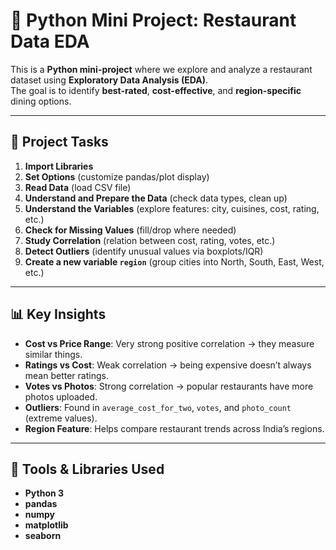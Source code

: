 # 🍴 Python Mini Project: Restaurant Data EDA

This is a **Python mini-project** where we explore and analyze a restaurant dataset using **Exploratory Data Analysis (EDA)**.  
The goal is to identify **best-rated**, **cost-effective**, and **region-specific** dining options.

---

## 📌 Project Tasks
1. **Import Libraries**  
2. **Set Options** (customize pandas/plot display)  
3. **Read Data** (load CSV file)  
4. **Understand and Prepare the Data** (check data types, clean up)  
5. **Understand the Variables** (explore features: city, cuisines, cost, rating, etc.)  
6. **Check for Missing Values** (fill/drop where needed)  
7. **Study Correlation** (relation between cost, rating, votes, etc.)  
8. **Detect Outliers** (identify unusual values via boxplots/IQR)  
9. **Create a new variable `region`** (group cities into North, South, East, West, etc.)  

---

## 📊 Key Insights
- **Cost vs Price Range**: Very strong positive correlation → they measure similar things.  
- **Ratings vs Cost**: Weak correlation → being expensive doesn’t always mean better ratings.  
- **Votes vs Photos**: Strong correlation → popular restaurants have more photos uploaded.  
- **Outliers**: Found in `average_cost_for_two`, `votes`, and `photo_count` (extreme values).  
- **Region Feature**: Helps compare restaurant trends across India’s regions.    
  

---

## 🚀 Tools & Libraries Used
- **Python 3**  
- **pandas**  
- **numpy**  
- **matplotlib**  
- **seaborn**  

